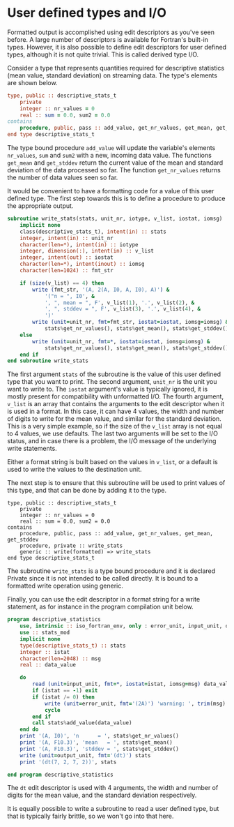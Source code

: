 # User defined types and I/O

Formatted output is accomplished using edit descriptors  as you've seen
before.  A large number of descriptors is available for Fortran's
built-in types.  However, it is also possible to define edit descriptors for user
defined types, although it is not quite trivial.  This is called derived type
I/O.

Consider a type that represents quantities required for descriptive statistics
(mean value, standard deviation) on streaming data.  The type's elements are
shown below.

~~~~fortran
type, public :: descriptive_stats_t
    private
    integer :: nr_values = 0
    real :: sum = 0.0, sum2 = 0.0
contains
    procedure, public, pass :: add_value, get_nr_values, get_mean, get_stddev
end type descriptive_stats_t
~~~~

The type bound procedure `add_value` will update the variable's elements
`nr_values`, `sum` and `sum2` with a new, incoming data value.  The
functions `get_mean` and `get_stddev` return the current value of the
mean and standard deviation of the data processed so far.  The function
`get_nr_values` returns the number of data values seen so far. 

It would be convenient to have a formatting code for a value of this user
defined type.  The first step towards this is to define a procedure to
produce the appropriate output.

~~~~fortran
subroutine write_stats(stats, unit_nr, iotype, v_list, iostat, iomsg)
    implicit none
    class(descriptive_stats_t), intent(in) :: stats
    integer, intent(in) :: unit_nr
    character(len=*), intent(in) :: iotype
    integer, dimension(:), intent(in) :: v_list
    integer, intent(out) :: iostat
    character(len=*), intent(inout) :: iomsg
    character(len=1024) :: fmt_str

    if (size(v_list) == 4) then
        write (fmt_str, '(A, 2(A, I0, A, I0), A)') &
            '("n = ", I0', &
            ', ", mean = ", F', v_list(1), '.', v_list(2), &
            ', ", stddev = ", F', v_list(3), '.', v_list(4), &
            ')'
        write (unit=unit_nr, fmt=fmt_str, iostat=iostat, iomsg=iomsg) &
            stats%get_nr_values(), stats%get_mean(), stats%get_stddev()
    else
        write (unit=unit_nr, fmt=*, iostat=iostat, iomsg=iomsg) &
            stats%get_nr_values(), stats%get_mean(), stats%get_stddev()
    end if
end subroutine write_stats
~~~~

The first argument `stats` of the subroutine is the value of this user defined
type that you want to print.  The second argument, `unit_nr` is the unit you
want to write to.  The `iostat` argument's value is typically ignored, it is
mostly present for compatibility with unformatted I/O.  The fourth argument,
`v_list` is an array that contains the arguments to the edit descriptor when it
is used in a format.  In this case, it can have 4 values, the width and
number of digits to write for the mean value, and similar for the standard
deviation.  This is a very simple example, so if the size of the `v_list` array
is not equal to 4 values, we use defaults.  The last two arguments will be
set to the I/O status, and in case there is a problem, the I/O message of the
underlying write statements.

Either a format string is built based on the values in `v_list`, or a default
is used to write the values to the destination unit.

The next step is to ensure that this subroutine will be used to print values
of this type, and that can be done by adding it to the type.

~~~~format
type, public :: descriptive_stats_t
    private
    integer :: nr_values = 0
    real :: sum = 0.0, sum2 = 0.0
contains
    procedure, public, pass :: add_value, get_nr_values, get_mean, get_stddev
    procedure, private :: write_stats
    generic :: write(formatted) => write_stats
end type descriptive_stats_t
~~~~

The subroutine `write_stats` is a type bound procedure and it is declared
Private since it is not intended to be called directly.  It is bound to a
formatted write operation using generic.

Finally, you can use the edit descriptor in a format string for a write
statement, as for instance in the program compilation unit below.

~~~~fortran
program descriptive_statistics
    use, intrinsic :: iso_fortran_env, only : error_unit, input_unit, output_unit
    use :: stats_mod
    implicit none
    type(descriptive_stats_t) :: stats
    integer :: istat
    character(len=2048) :: msg
    real :: data_value

    do
        read (unit=input_unit, fmt=*, iostat=istat, iomsg=msg) data_value
        if (istat == -1) exit
        if (istat /= 0) then
            write (unit=error_unit, fmt='(2A)') 'warning: ', trim(msg)
            cycle
        end if
        call stats%add_value(data_value)
    end do
    print '(A, I0)', 'n      = ', stats%get_nr_values()
    print '(A, F10.3)', 'mean   = ', stats%get_mean()
    print '(A, F10.3)', 'stddev = ', stats%get_stddev()
    write (unit=output_unit, fmt='(dt)') stats
    print '(dt(7, 2, 7, 2))', stats

end program descriptive_statistics
~~~~

The `dt` edit descriptor is used with 4 arguments, the width  and number of
digits for the mean value, and the standard deviation respectively.

It is equally possible to write a subroutine to read a user defined type, but
that is typically fairly brittle, so we won't go into that here.
